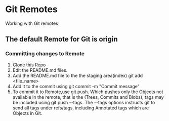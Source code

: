 # Git Remotes
Working with Git remotes

## The default Remote for Git is origin

### Committing changes to Remote
   1. Clone this Repo
   2. Edit the README.md files.
   3. Add the README.md file to the the staging area(index) git add <file_name>
   4. Add it to the commit using git commit -m "Commit message"
   5. To commit it to Remote,use  git push. Which pushes only the Objects not available in the remote, that is the (Trees, Commits and Blobs), tags may be included using git push --tags. The --tags options instructs git to send all tags under refs/tags, including Annotated tags which are Objects in Git. 